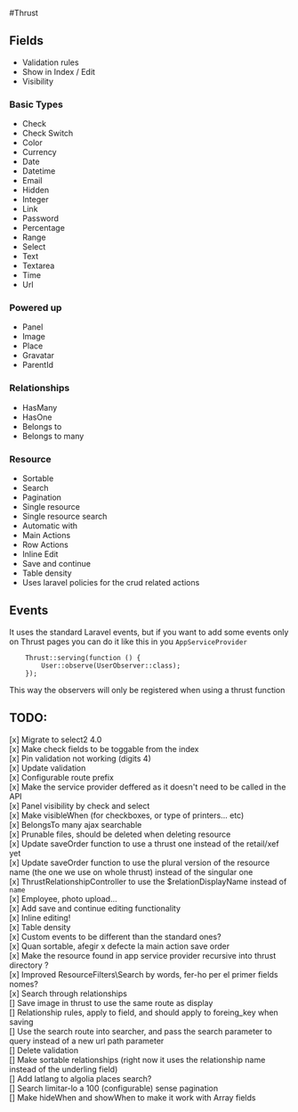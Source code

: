 #Thrust

## Fields
- Validation rules
- Show in Index / Edit
- Visibility 

### Basic Types
- Check
- Check Switch
- Color
- Currency
- Date
- Datetime
- Email
- Hidden
- Integer
- Link
- Password
- Percentage
- Range
- Select
- Text
- Textarea
- Time
- Url

### Powered up
- Panel
- Image
- Place
- Gravatar
- ParentId

### Relationships
- HasMany
- HasOne
- Belongs to
- Belongs to many

### Resource
- Sortable
- Search
- Pagination
- Single resource
- Single resource search
- Automatic with
- Main Actions
- Row Actions
- Inline Edit
- Save and continue
- Table density
- Uses laravel policies for the crud related actions

## Events
It uses the standard Laravel events, but if you want to add some events only on Thrust pages you can do it like this in you `AppServiceProvider`
```
    Thrust::serving(function () {
        User::observe(UserObserver::class);
    });
```
This way the observers will only be registered when using a thrust function


 ## TODO:
[x] Migrate to select2 4.0   
[x] Make check fields to be toggable from the index   
[x] Pin validation not working (digits 4)   
[x] Update validation   
[x] Configurable route prefix   
[x] Make the service provider deffered as it doesn't need to be called in the API   
[x] Panel visibility by check and select   
[x] Make visibleWhen (for checkboxes, or type of printers... etc)   
[x] BelongsTo many ajax searchable   
[x] Prunable files, should be deleted when deleting resource   
[x] Update saveOrder function to use a thrust one instead of the retail/xef yet   
[x] Update saveOrder function to use the plural version of the resource name (the one we use on whole thrust) instead of the singular one   
[x] ThrustRelationshipController to use the $relationDisplayName instead of `name`   
[x] Employee, photo upload...   
[x] Add save and continue editing functionality   
[x] Inline editing!   
[x] Table density   
[x] Custom events to be different than the standard ones?   
[x] Quan sortable, afegir x defecte la main action save order   
[x] Make the resource found in app service provider recursive into thrust directory ?   
[x] Improved ResourceFilters\Search by words, fer-ho per el primer fields nomes?   
[x] Search through relationships   
[] Save image in thrust to use the same route as display   
[] Relationship rules, apply to field, and should apply to foreing_key when saving   
[] Use the search route into searcher, and pass the search parameter to query instead of a new url path parameter   
[] Delete validation   
[] Make sortable relationships (right now it uses the relationship name instead of the underling field)      
[] Add latlang to algolia places search?   
[] Search limitar-lo a 100 (configurable) sense pagination   
[] Make hideWhen and showWhen to make it work with Array fields    
